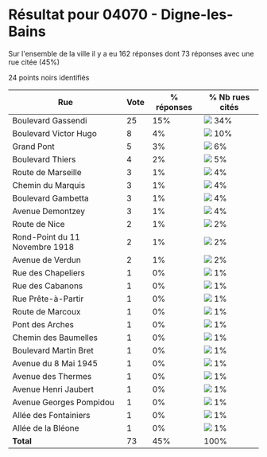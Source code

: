 # Résultat pour 04070 - Digne-les-Bains

Sur l'ensemble de la ville il y a eu 162 réponses dont 73 réponses avec une rue citée (45%)

24 points noirs identifiés

| Rue | Vote | % réponses | % Nb rues cités|
|-----|------|------------|----------------|
| Boulevard Gassendi | 25 | 15% | <img src="../../img/bar_34.gif" />&nbsp;34%|
| Boulevard Victor Hugo | 8 | 4% | <img src="../../img/bar_10.gif" />&nbsp;10%|
| Grand Pont | 5 | 3% | <img src="../../img/bar_6.gif" />&nbsp;6%|
| Boulevard Thiers | 4 | 2% | <img src="../../img/bar_5.gif" />&nbsp;5%|
| Route de Marseille | 3 | 1% | <img src="../../img/bar_4.gif" />&nbsp;4%|
| Chemin du Marquis | 3 | 1% | <img src="../../img/bar_4.gif" />&nbsp;4%|
| Boulevard Gambetta | 3 | 1% | <img src="../../img/bar_4.gif" />&nbsp;4%|
| Avenue Demontzey | 3 | 1% | <img src="../../img/bar_4.gif" />&nbsp;4%|
| Route de Nice | 2 | 1% | <img src="../../img/bar_2.gif" />&nbsp;2%|
| Rond-Point du 11 Novembre 1918 | 2 | 1% | <img src="../../img/bar_2.gif" />&nbsp;2%|
| Avenue de Verdun | 2 | 1% | <img src="../../img/bar_2.gif" />&nbsp;2%|
| Rue des Chapeliers | 1 | 0% | <img src="../../img/bar_1.gif" />&nbsp;1%|
| Rue des Cabanons | 1 | 0% | <img src="../../img/bar_1.gif" />&nbsp;1%|
| Rue Prête-à-Partir | 1 | 0% | <img src="../../img/bar_1.gif" />&nbsp;1%|
| Route de Marcoux | 1 | 0% | <img src="../../img/bar_1.gif" />&nbsp;1%|
| Pont des Arches | 1 | 0% | <img src="../../img/bar_1.gif" />&nbsp;1%|
| Chemin des Baumelles | 1 | 0% | <img src="../../img/bar_1.gif" />&nbsp;1%|
| Boulevard Martin Bret | 1 | 0% | <img src="../../img/bar_1.gif" />&nbsp;1%|
| Avenue du 8 Mai 1945 | 1 | 0% | <img src="../../img/bar_1.gif" />&nbsp;1%|
| Avenue des Thermes | 1 | 0% | <img src="../../img/bar_1.gif" />&nbsp;1%|
| Avenue Henri Jaubert | 1 | 0% | <img src="../../img/bar_1.gif" />&nbsp;1%|
| Avenue Georges Pompidou | 1 | 0% | <img src="../../img/bar_1.gif" />&nbsp;1%|
| Allée des Fontainiers | 1 | 0% | <img src="../../img/bar_1.gif" />&nbsp;1%|
| Allée de la Bléone | 1 | 0% | <img src="../../img/bar_1.gif" />&nbsp;1%|
| **Total** | 73 | 45% | 100%|
